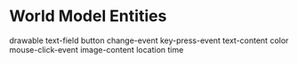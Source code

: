 # World Model Entities
drawable
text-field
button
change-event
key-press-event
text-content
color
mouse-click-event
image-content
location
time
